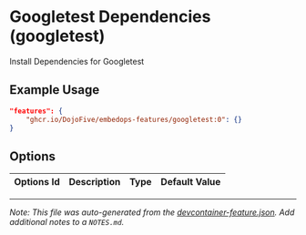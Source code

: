 
# Googletest Dependencies (googletest)

Install Dependencies for Googletest

## Example Usage

```json
"features": {
    "ghcr.io/DojoFive/embedops-features/googletest:0": {}
}
```

## Options

| Options Id | Description | Type | Default Value |
|-----|-----|-----|-----|




---

_Note: This file was auto-generated from the [devcontainer-feature.json](https://github.com/DojoFive/embedops-features/blob/main/src/googletest/devcontainer-feature.json).  Add additional notes to a `NOTES.md`._
